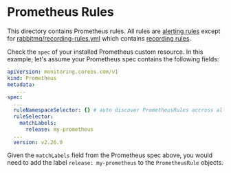 # Prometheus Rules

This directory contains Prometheus rules.
All rules are [alerting rules](https://prometheus.io/docs/prometheus/latest/configuration/alerting_rules/) except for [rabbitmq/recording-rules.yml](rabbitmq/recording-rules.yml) which contains [recording rules](https://prometheus.io/docs/prometheus/latest/configuration/recording_rules/).

Check the `spec` of your installed Prometheus custom resource.
In this example, let's assume your Prometheus spec contains the following fields:
```yaml
apiVersion: monitoring.coreos.com/v1
kind: Prometheus
metadata:
   ...
spec:
  ...
  ruleNamespaceSelector: {} # auto discover PrometheusRules accross all namespaces
  ruleSelector:
    matchLabels:
      release: my-prometheus
  ...
  version: v2.26.0
```

Given the `matchLabels` field from the Prometheus spec above, you would need to add the label `release: my-prometheus` to the `PrometheusRule` objects.
